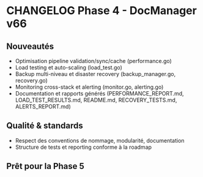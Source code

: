 # CHANGELOG Phase 4 - DocManager v66

## Nouveautés

- Optimisation pipeline validation/sync/cache (performance.go)
- Load testing et auto-scaling (load_test.go)
- Backup multi-niveau et disaster recovery (backup_manager.go, recovery.go)
- Monitoring cross-stack et alerting (monitor.go, alerting.go)
- Documentation et rapports générés (PERFORMANCE_REPORT.md, LOAD_TEST_RESULTS.md, README.md, RECOVERY_TESTS.md, ALERTS_REPORT.md)

## Qualité & standards

- Respect des conventions de nommage, modularité, documentation
- Structure de tests et reporting conforme à la roadmap

## Prêt pour la Phase 5
